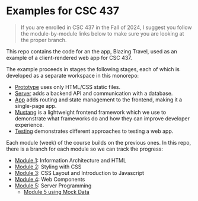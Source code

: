 # Examples for CSC 437

> If you are enrolled in CSC 437 in the Fall of 2024, I suggest
> you follow the module-by-module links below to make sure you
> are looking at the proper branch.

This repo contains the code for an the app, Blazing Travel, used
as an example of a client-rendered web app for CSC 437.

The example proceeds in stages the following stages, each of
which is developed as a separate workspace in this monorepo:

- [Prototype](packages/proto/README.md) uses only HTML/CSS
  static files.
- [Server](packages/server/README.md) adds a backend API and
  communication with a database.
- [App](packages/app/README.md) adds routing and state
  management to the frontend, making it a single-page app.
- [Mustang](packages/mustang/README.md) is a lightweight
  frontend framework which we use to demonstrate what frameworks
  do and how they can improve developer experience.
- [Testing](packages/testing/README.md) demonstrates different
  approaches to testing a web app.

Each module (week) of the course builds on the previous ones. In
this repo, there is a branch for each module so we can track the
progress:

- [Module 1](https://github.com/kubiak-calpoly/csc-437-examples/tree/mod-1):
  Information Architecture and HTML
- [Module 2](https://github.com/kubiak-calpoly/csc-437-examples/tree/mod-2):
  Styling with CSS
- [Module 3](https://github.com/kubiak-calpoly/csc-437-examples/tree/mod-3):
  CSS Layout and Introduction to Javascript
- [Module 4](https://github.com/kubiak-calpoly/csc-437-examples/tree/mod-4):
  Web Components
- [Module 5](https://github.com/kubiak-calpoly/csc-437-examples/tree/mod-5):
  Server Programming
  - [Module 5 using Mock Data](https://github.com/kubiak-calpoly/csc-437-examples/tree/mod-5-nodb)

